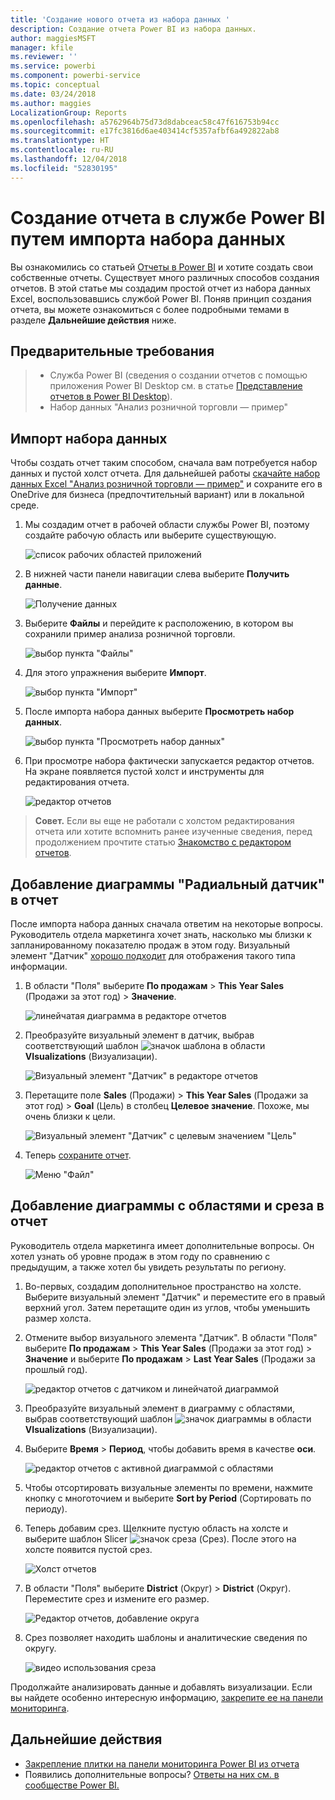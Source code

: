 ```yaml
---
title: 'Создание нового отчета из набора данных '
description: Создание отчета Power BI из набора данных.
author: maggiesMSFT
manager: kfile
ms.reviewer: ''
ms.service: powerbi
ms.component: powerbi-service
ms.topic: conceptual
ms.date: 03/24/2018
ms.author: maggies
LocalizationGroup: Reports
ms.openlocfilehash: a5762964b75d73d8dabceac58c47f616753b94cc
ms.sourcegitcommit: e17fc3816d6ae403414cf5357afbf6a492822ab8
ms.translationtype: HT
ms.contentlocale: ru-RU
ms.lasthandoff: 12/04/2018
ms.locfileid: "52830195"
---
```

# <a name="create-a-new-report-in-power-bi-service-by-importing-a-dataset"></a>Создание отчета в службе Power BI путем импорта набора данных
Вы ознакомились со статьей [Отчеты в Power BI](consumer/end-user-reports.md) и хотите создать свои собственные отчеты. Существует много различных способов создания отчетов. В этой статье мы создадим простой отчет из набора данных Excel, воспользовавшись службой Power BI. Поняв принцип создания отчета, вы можете ознакомиться с более подробными темами в разделе **Дальнейшие действия** ниже.  

## <a name="prerequisites"></a>Предварительные требования
> - Служба Power BI (сведения о создании отчетов с помощью приложения Power BI Desktop см. в статье [Представление отчетов в Power BI Desktop](desktop-report-view.md)).  
> - Набор данных "Анализ розничной торговли — пример"

## <a name="import-the-dataset"></a>Импорт набора данных
Чтобы создать отчет таким способом, сначала вам потребуется набор данных и пустой холст отчета. Для дальнейшей работы [скачайте набор данных Excel "Анализ розничной торговли — пример"](http://go.microsoft.com/fwlink/?LinkId=529778) и сохраните его в OneDrive для бизнеса (предпочтительный вариант) или в локальной среде.

1. Мы создадим отчет в рабочей области службы Power BI, поэтому создайте рабочую область или выберите существующую.
   
   ![список рабочих областей приложений](media/service-report-create-new/power-bi-workspaces2.png)
2. В нижней части панели навигации слева выберите **Получить данные**.
   
   ![Получение данных](media/service-report-create-new/power-bi-get-data3.png)
3. Выберите **Файлы** и перейдите к расположению, в котором вы сохранили пример анализа розничной торговли.
   
    ![выбор пункта "Файлы"](media/service-report-create-new/power-bi-select-files.png)
4. Для этого упражнения выберите **Импорт**.
   
   ![выбор пункта "Импорт"](media/service-report-create-new/power-bi-import.png)
5. После импорта набора данных выберите **Просмотреть набор данных**.
   
   ![выбор пункта "Просмотреть набор данных"](media/service-report-create-new/power-bi-view-dataset.png)
6. При просмотре набора фактически запускается редактор отчетов.  На экране появляется пустой холст и инструменты для редактирования отчета.
   
   ![редактор отчетов](media/service-report-create-new/power-bi-blank-report.png)

> **Совет.** Если вы еще не работали с холстом редактирования отчета или хотите вспомнить ранее изученные сведения, перед продолжением прочтите статью [Знакомство с редактором отчетов](service-the-report-editor-take-a-tour.md).
> 
> 

## <a name="add-a-radial-gauge-to-the-report"></a>Добавление диаграммы "Радиальный датчик" в отчет
После импорта набора данных сначала ответим на некоторые вопросы.  Руководитель отдела маркетинга хочет знать, насколько мы близки к запланированному показателю продаж в этом году. Визуальный элемент "Датчик" [хорошо подходит](visuals/power-bi-report-visualizations.md) для отображения такого типа информации.

1. В области "Поля" выберите **По продажам** > **This Year Sales** (Продажи за этот год) > **Значение**.
   
    ![линейчатая диаграмма в редакторе отчетов](media/service-report-create-new/power-bi-report-step1.png)
2. Преобразуйте визуальный элемент в датчик, выбрав соответствующий шаблон ![значок шаблона](media/service-report-create-new/powerbi-gauge-icon.png) в области **VIsualizations** (Визуализации).
   
    ![Визуальный элемент "Датчик" в редакторе отчетов](media/service-report-create-new/power-bi-report-step2.png)
3. Перетащите поле **Sales** (Продажи) > **This Year Sales** (Продажи за этот год) > **Goal** (Цель) в столбец **Целевое значение**. Похоже, мы очень близки к цели.
   
    ![Визуальный элемент "Датчик" с целевым значением "Цель"](media/service-report-create-new/power-bi-report-step3.png)
4. Теперь [сохраните отчет](service-report-save.md).
   
   ![Меню "Файл"](media/service-report-create-new/powerbi-save.png)

## <a name="add-an-area-chart-and-slicer-to-the-report"></a>Добавление диаграммы с областями и среза в отчет
Руководитель отдела маркетинга имеет дополнительные вопросы. Он хотел узнать об уровне продаж в этом году по сравнению с предыдущим, а также хотел бы увидеть результаты по региону.

1. Во-первых, создадим дополнительное пространство на холсте. Выберите визуальный элемент "Датчик" и переместите его в правый верхний угол. Затем перетащите один из углов, чтобы уменьшить размер холста.
2. Отмените выбор визуального элемента "Датчик". В области "Поля" выберите **По продажам** > **This Year Sales** (Продажи за этот год) > **Значение** и выберите **По продажам** > **Last Year Sales** (Продажи за прошлый год).
   
    ![редактор отчетов с датчиком и линейчатой диаграммой](media/service-report-create-new/power-bi-report-step4.png)
3. Преобразуйте визуальный элемент в диаграмму с областями, выбрав соответствующий шаблон ![значок диаграммы](media/service-report-create-new/power-bi-areachart-icon.png) в области **VIsualizations** (Визуализации).
4. Выберите **Время** > **Период**, чтобы добавить время в качестве **оси**.
   
    ![редактор отчетов с активной диаграммой с областями](media/service-report-create-new/power-bi-report-step5.png)
5. Чтобы отсортировать визуальные элементы по времени, нажмите кнопку с многоточием и выберите **Sort by Period** (Сортировать по периоду).
6. Теперь добавим срез. Щелкните пустую область на холсте и выберите шаблон Slicer ![значок среза](media/service-report-create-new/power-bi-slicer-icon.png)    (Срез). После этого на холсте появится пустой срез.
   
    ![Холст отчетов](media/service-report-create-new/power-bi-report-step6.png)    
7. В области "Поля" выберите **District** (Округ) > **District** (Округ). Переместите срез и измените его размер.
   
    ![Редактор отчетов, добавление округа](media/service-report-create-new/power-bi-report-step7.png)  
8. Срез позволяет находить шаблоны и аналитические сведения по округу.
   
   ![видео использования среза](media/service-report-create-new/power-bi-slicer-video2.gif)  

Продолжайте анализировать данные и добавлять визуализации. Если вы найдете особенно интересную информацию, [закрепите ее на панели мониторинга](service-dashboard-pin-tile-from-report.md).

## <a name="next-steps"></a>Дальнейшие действия

* [Закрепление плитки на панели мониторинга Power BI из отчета](service-dashboard-pin-tile-from-report.md)   
* Появились дополнительные вопросы? [Ответы на них см. в сообществе Power BI.](http://community.powerbi.com/)

